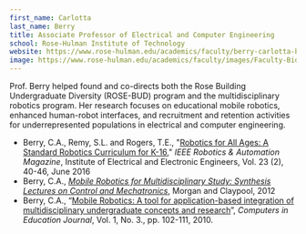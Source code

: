 ```yaml
---
first_name: Carlotta
last_name: Berry
title: Associate Professor of Electrical and Computer Engineering
school: Rose-Hulman Institute of Technology
website: https://www.rose-hulman.edu/academics/faculty/berry-carlotta-berry123.html
image: https://www.rose-hulman.edu/academics/faculty/images/Faculty-Bio-Headshots/Berry_Carlotta.jpg
---
```

Prof. Berry helped found and co-directs both the Rose Building Undergraduate Diversity (ROSE-BUD) program and the multidisciplinary robotics program. Her research focuses on educational mobile robotics, enhanced human-robot interfaces, and recruitment and retention activities for underrepresented populations in electrical and computer engineering.
* Berry, C.A., Remy, S.L. and Rogers, T.E., "[Robotics for All Ages: A Standard Robotics Curriculum for K-16](https://ieeexplore.ieee.org/abstract/document/7475491)," _IEEE Robotics & Automation Magazine_, Institute of Electrical and Electronic Engineers, Vol. 23 (2), 40-46, June 2016
* Berry, C.A., _[Mobile Robotics for Multidisciplinary Study: Synthesis Lectures on Control and Mechatronics](https://www.morganclaypool.com/doi/abs/10.2200/S00407ED1V01Y201203CRM004)_, Morgan and Claypool, 2012
* Berry, C.A., “[Mobile Robotics: A tool for application-based integration of multidisciplinary undergraduate concepts and research](https://www.asee.org/papers-and-publications/publications/division-publications/computers-in-education-journal/papers/16243_1.pdf)”, _Computers in Education Journal_, Vol. 1, No. 3., pp. 102-111, 2010.
